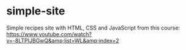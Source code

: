 # simple-site
Simple recipes site with HTML, CSS and JavaScript from this course: https://www.youtube.com/watch?v=-8LTPIJBGwQ&amp;list=WL&amp;index=2
